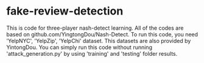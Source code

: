 # fake-review-detection
This is code for three-player nash-detect learning.
All of the codes are based on github.com/YingtongDou/Nash-Detect.
To run this code, you need 'YelpNYC', 'YelpZip', 'YelpChi' dataset. This datasets are also provided by YintongDou.
You can simply run this code without running 'attack_generation.py' by using 'training' and 'testing' folder results.  
